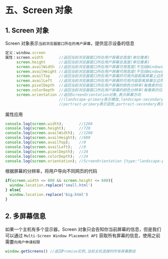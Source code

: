 # 五、Screen 对象

## 1. Screen 对象

Screen 对象表示`当前浏览器窗口所在的用户屏幕`，提供显示设备的信息

```javascript
定义：window.screen
属性：screen.width       //返回当前浏览器窗口所在用户屏幕总宽度(单位像素)
     screen.height      //返回当前浏览器窗口所在用户屏幕总高度(单位像素)
     screen.availWidth  //返回当前浏览器窗口所在用户屏幕可用宽度(不包括Windows任务栏或MAC底部Dock区)
     screen.availHeight //返回当前浏览器窗口所在用户屏幕可用高度(不包括Windows任务栏或MAC底部Dock区)
     screen.availTop    //返回当前浏览器窗口所在用户屏幕的可用内容距离屏幕上边界像素值
     screen.availLeft   //返回当前浏览器窗口所在用户屏幕的可用内容距离屏幕左边界像素值
     screen.pixelDepth  //返回当前浏览器窗口所在用户屏幕的颜色分辨率(每像素的位数)
     screen.colorDepth  //返回当前浏览器窗口所在用户屏幕的颜色分辨率(每像素的位数)
     screen.orientation //返回ScreenOrientation对象,表示屏幕方向
                        //(landscape-primary表示横放,landscape-secondary表示颠倒的横放,
                        //portrait-primary表示竖放,portrait-secondary表示颠倒的竖放)
```

属性应用

```javascript
console.log(screen.width);       //1280
console.log(screen.height);      //720
console.log(screen.availWidth);  //1280
console.log(screen.availHeight); //680
console.log(screen.availTop);    //0
console.log(screen.availLeft);   //0
console.log(screen.pixelDepth);  //24
console.log(screen.colorDepth);  //24
console.log(screen.orientation); //ScreenOrientation {type:"landscape-primary", angle:0, onchange:null}
```

根据屏幕的分辨率，将用户导向不同网页的代码

```javascript
if(screen.width <= 800 && screen.height <= 600){
  window.location.replace('small.html')
} else{
  window.location.replace('big.html')
}
```

## 2. 多屏幕信息

如果一个主机有多个显示器，Screen 对象只会告知你当前屏幕的信息，但是我们可以通过 `Multi-Screen Window Placement API` 获取所有屏幕的信息，使用之前需要`向用户申请权限`

```javascript
window.getScreens() //返回Promise实例,当前主机连接的所有屏幕数组
```

